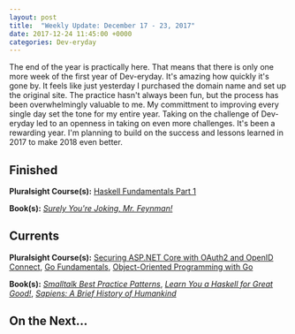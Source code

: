```yaml
---
layout: post
title:  "Weekly Update: December 17 - 23, 2017"
date: 2017-12-24 11:45:00 +0000
categories: Dev-eryday
---
```

The end of the year is practically here. That means that there is only one more week of the first year of Dev-eryday. It's amazing how quickly it's gone by. It feels like just yesterday I purchased the domain name and set up the original site. The practice hasn't always been fun, but the process has been overwhelmingly valuable to me. My committment to improving every single day set the tone for my entire year. Taking on the challenge of Dev-eryday led to an openness in taking on even more challenges. It's been a rewarding year. I'm planning to build on the success and lessons learned in 2017 to make 2018 even better.

Finished
--------

**Pluralsight Course(s):** [Haskell Fundamentals Part 1][hf]

**Book(s):** *[Surely You're Joking, Mr. Feynman!][fen]*

Currents
--------
**Pluralsight Course(s):**  [Securing ASP.NET Core with OAuth2 and OpenID Connect][secure], [Go Fundamentals][gof], [Object-Oriented Programming with Go][oogo]

**Book(s):** *[Smalltalk Best Practice Patterns][sbp]*, *[Learn You a Haskell for Great Good!][lh]*, *[Sapiens: A Brief History of Humankind][sap]*

On the Next...
--------


[g]: https://golang.org/
[tls]: https://www.amazon.com/Little-Schemer-Daniel-P-Friedman/dp/0262560992/
[core]: https://app.pluralsight.com/library/courses/aspdotnetcore-implementing-securing-api/table-of-contents
[sbp]: https://www.amazon.com/Smalltalk-Best-Practice-Patterns-Kent/dp/013476904X
[secure]: https://app.pluralsight.com/library/courses/asp-dotnet-core-oauth2-openid-connect-securing/table-of-contents
[core2]: https://app.pluralsight.com/library/courses/asp-dot-net-core-oauth/table-of-contents
[fnf]: https://dev-eryday.com/challenge/2017/11/30/Five-Languages-in-Five-Weeks.html
[ts]: https://www.typescriptlang.org/
[ex]: http://elixir-lang.github.io/
[ps]: https://app.pluralsight.com/library/courses/play-by-play-problem-solving-developer-world/table-of-contents
[expl]: https://app.pluralsight.com/library/courses/elixir-getting-started/table-of-contents
[pe]: https://pragprog.com/book/elixir13/programming-elixir-1-3
[eia]: https://www.manning.com/books/elixir-in-action
[tsw]: https://www.amazon.com/Startup-Way-Companies-Entrepreneurial-Management/dp/1101903201
[exend]: https://dev-eryday.com/challenge/2017/12/14/Five-in-Five-Week-Two-Elixir-Review.html
[hsstart]: https://dev-eryday.com/challenge/2017/12/15/Week-Three-Haskell.html
[hf]: https://app.pluralsight.com/library/courses/haskell-fundamentals-part1/table-of-contents
[lh]: http://learnyouahaskell.com/chapters
[fen]: https://www.amazon.com/Surely-Youre-Joking-Mr-Feynman-ebook/dp/B003V1WXKU/
[gof]: https://app.pluralsight.com/library/courses/go-fundamentals/table-of-contents
[sap]: https://www.amazon.com/Sapiens-Humankind-Yuval-Noah-Harari-ebook/dp/B00ICN066A/
[oogo]: https://app.pluralsight.com/library/courses/go-object-oriented-programming/table-of-contents